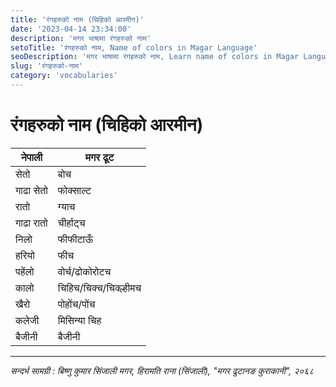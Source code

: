 ```yaml
---
title: 'रंगहरुको नाम (चिहिको आरमीन)'
date: '2023-04-14 23:34:00'
description: 'मगर भाषामा रंगहरुको नाम'
setoTitle: 'रंगहरुको नाम, Name of colors in Magar Language'
seoDescription: 'मगर भाषामा रंगहरुको नाम, Learn name of colors in Magar Language'
slug: 'रंगहरुको-नाम'
category: 'vocabularies'
---
```


# रंगहरुको नाम (चिहिको आरमीन)

<div class="row">
    <div class="col-md-6">
        <div class="table-responsive">
            <table class="table table-striped">
                <thead>
                    <tr><th>नेपाली</th><th>मगर ढूट</th></tr>
                </thead>
                <tbody>
                    <tr><td>सेतो</td><td>बोच</td></tr>
                    <tr><td>गाढा सेतो</td><td>फोक्साल्ट</td></tr>
                    <tr><td>रातो</td><td>ग्याच</td></tr>
                    <tr><td>गाढा रातो</td><td>चीर्हाट्च</td></tr>
                    <tr><td>निलो</td><td>फीफीटाऊँ</td></tr>
                    <tr><td>हरियो</td><td>फीच</td></tr>
                    <tr><td>पहेंलो</td><td>वोर्च/ढोकोरोटच</td></tr>
                    <tr><td>कालो</td><td>चिहिच/चिक्च/चिक्ल्हीमच</td></tr>
                    <tr><td>खैरो</td><td>पोहोंच/पोंच</td></tr>
                    <tr><td>कलेजी</td><td>मिसिन्या चिह</td></tr>
                    <tr><td>बैजीनी</td><td>बैजीनी</td></tr>
                </tbody>
            </table>
        </div>
    </div>
</div>

----
*सन्दर्भ सामग्री  : बिष्णु कुमार सिंजाली मगर, हिरामति राना (सिंजाली),  "मगर  ढुटानङ कुराकानी", २०६८*